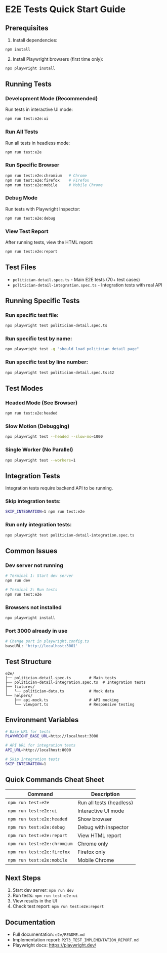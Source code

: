 # E2E Tests Quick Start Guide

## Prerequisites

1. Install dependencies:
```bash
npm install
```

2. Install Playwright browsers (first time only):
```bash
npx playwright install
```

## Running Tests

### Development Mode (Recommended)

Run tests in interactive UI mode:
```bash
npm run test:e2e:ui
```

### Run All Tests

Run all tests in headless mode:
```bash
npm run test:e2e
```

### Run Specific Browser

```bash
npm run test:e2e:chromium   # Chrome
npm run test:e2e:firefox    # Firefox
npm run test:e2e:mobile     # Mobile Chrome
```

### Debug Mode

Run tests with Playwright Inspector:
```bash
npm run test:e2e:debug
```

### View Test Report

After running tests, view the HTML report:
```bash
npm run test:e2e:report
```

## Test Files

- `politician-detail.spec.ts` - Main E2E tests (70+ test cases)
- `politician-detail-integration.spec.ts` - Integration tests with real API

## Running Specific Tests

### Run specific test file:
```bash
npx playwright test politician-detail.spec.ts
```

### Run specific test by name:
```bash
npx playwright test -g "should load politician detail page"
```

### Run specific test by line number:
```bash
npx playwright test politician-detail.spec.ts:42
```

## Test Modes

### Headed Mode (See Browser)
```bash
npm run test:e2e:headed
```

### Slow Motion (Debugging)
```bash
npx playwright test --headed --slow-mo=1000
```

### Single Worker (No Parallel)
```bash
npx playwright test --workers=1
```

## Integration Tests

Integration tests require backend API to be running.

### Skip integration tests:
```bash
SKIP_INTEGRATION=1 npm run test:e2e
```

### Run only integration tests:
```bash
npx playwright test politician-detail-integration.spec.ts
```

## Common Issues

### Dev server not running
```bash
# Terminal 1: Start dev server
npm run dev

# Terminal 2: Run tests
npm run test:e2e
```

### Browsers not installed
```bash
npx playwright install
```

### Port 3000 already in use
```bash
# Change port in playwright.config.ts
baseURL: 'http://localhost:3001'
```

## Test Structure

```
e2e/
├── politician-detail.spec.ts        # Main tests
├── politician-detail-integration.spec.ts  # Integration tests
├── fixtures/
│   └── politician-data.ts           # Mock data
└── helpers/
    ├── api-mock.ts                  # API mocking
    └── viewport.ts                  # Responsive testing
```

## Environment Variables

```bash
# Base URL for tests
PLAYWRIGHT_BASE_URL=http://localhost:3000

# API URL for integration tests
API_URL=http://localhost:8000

# Skip integration tests
SKIP_INTEGRATION=1
```

## Quick Commands Cheat Sheet

| Command | Description |
|---------|-------------|
| `npm run test:e2e` | Run all tests (headless) |
| `npm run test:e2e:ui` | Interactive UI mode |
| `npm run test:e2e:headed` | Show browser |
| `npm run test:e2e:debug` | Debug with inspector |
| `npm run test:e2e:report` | View HTML report |
| `npm run test:e2e:chromium` | Chrome only |
| `npm run test:e2e:firefox` | Firefox only |
| `npm run test:e2e:mobile` | Mobile Chrome |

## Next Steps

1. Start dev server: `npm run dev`
2. Run tests: `npm run test:e2e:ui`
3. View results in the UI
4. Check test report: `npm run test:e2e:report`

## Documentation

- Full documentation: `e2e/README.md`
- Implementation report: `P2T3_TEST_IMPLEMENTATION_REPORT.md`
- Playwright docs: https://playwright.dev/
